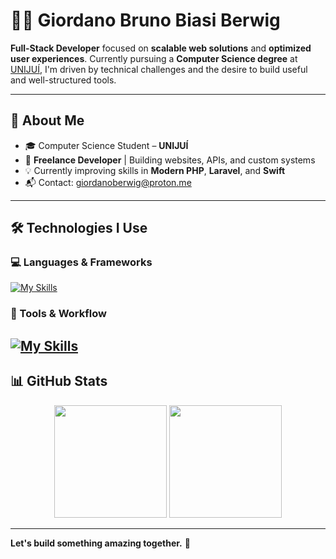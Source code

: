 # 👨‍💻 Giordano Bruno Biasi Berwig

**Full-Stack Developer** focused on **scalable web solutions** and **optimized user experiences**. Currently pursuing a **Computer Science degree** at [UNIJUÍ](https://www.unijui.edu.br), I'm driven by technical challenges and the desire to build useful and well-structured tools.

---

## 🧠 About Me

- 🎓 Computer Science Student – **UNIJUÍ**
- 💼 **Freelance Developer** | Building websites, APIs, and custom systems
- 💡 Currently improving skills in **Modern PHP**, **Laravel**, and **Swift**
- 📬 Contact: [giordanoberwig@proton.me](mailto:giordanoberwig@proton.me)

---

## 🛠️ Technologies I Use

### 💻 Languages & Frameworks
[![My Skills](https://skillicons.dev/icons?i=php,laravel,py,go,sass,bootstrap)](https://skillicons.dev)

### 🧰 Tools & Workflow
[![My Skills](https://skillicons.dev/icons?i=arch,kali,git,postman,docker,mysql)](https://skillicons.dev)
---

## 📊 GitHub Stats

<div align="center">
  <img height="180em" src="https://github-readme-stats.vercel.app/api?username=ggkooo&show_icons=true&theme=dark&include_all_commits=true&count_private=true&hide_border=true"/>
  <img height="180em" src="https://github-readme-stats.vercel.app/api/top-langs/?username=ggkooo&layout=compact&langs_count=8&theme=dark&hide_border=true"/>
</div>

---

**Let's build something amazing together.** 🚀
